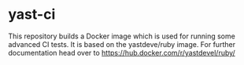 # yast-ci
This repository builds a Docker image which is used for running some advanced CI tests. It is based on the yastdeve/ruby image. For further documentation head over to https://hub.docker.com/r/yastdevel/ruby/
